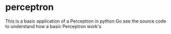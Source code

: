 # perceptron

This is a basic application of a Perceptron in python 
Go see the source code to understand how a basic Perceptron work's
